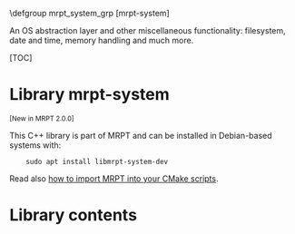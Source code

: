\defgroup mrpt_system_grp [mrpt-system]

An OS abstraction layer and other miscellaneous functionality: filesystem, date
and time, memory handling and much more.

[TOC]

# Library mrpt-system
<small> [New in MRPT 2.0.0] </small>

This C++ library is part of MRPT and can be installed in Debian-based systems
with:

		sudo apt install libmrpt-system-dev

Read also [how to import MRPT into your CMake scripts](mrpt_from_cmake.html).


# Library contents
